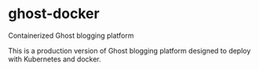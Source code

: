 # ghost-docker
Containerized Ghost blogging platform

This is a production version of Ghost blogging platform designed to deploy with Kubernetes and docker.
